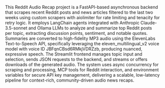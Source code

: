 This Reddit Audio Recap project is a FastAPI-based asynchronous backend that scrapes recent Reddit posts and news articles filtered to the last two weeks using custom scrapers with aiolimiter for rate limiting and tenacity for retry logic. It employs LangChain agents integrated with Anthropic Claude-3.5-sonnet and Ollama LLMs to analyze and summarize top Reddit posts per topic, extracting discussion points, sentiment, and notable quotes. Summaries are converted to high-fidelity MP3 audio using the ElevenLabs Text-to-Speech API, specifically leveraging the eleven_multilingual_v2 voice model with voice ID JBFqnCBsd6RMkjVDRZzb, producing nuanced, expressive speech. The Streamlit frontend manages topic input and selection, sends JSON requests to the backend, and streams or offers downloads of the generated audio. The system uses async concurrency for scraping and processing, MCP tools for Reddit interaction, and environment variables for secure API key management, delivering a scalable, low-latency pipeline for context-rich, community-driven audio news recaps.
